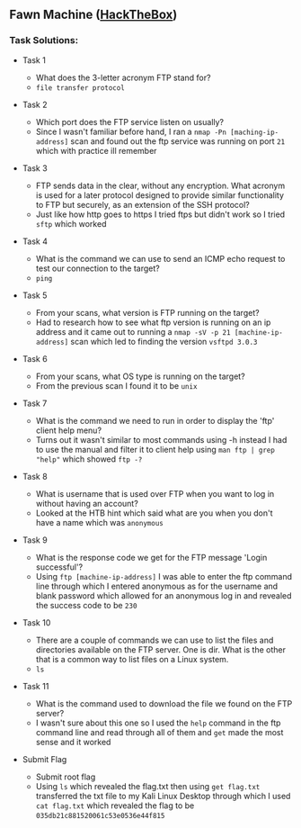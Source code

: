 ## Fawn Machine ([HackTheBox](https://app.hackthebox.com/starting-point))

### Task Solutions:

-   Task 1

    -   What does the 3-letter acronym FTP stand for?
    -   `file transfer protocol`

-   Task 2

    -   Which port does the FTP service listen on usually?
    -   Since I wasn't familiar before hand, I ran a `nmap -Pn [maching-ip-address]` scan and found out the ftp service was running on port `21` which with practice ill remember

-   Task 3

    -   FTP sends data in the clear, without any encryption. What acronym is used for a later protocol designed to provide similar functionality to FTP but securely, as an extension of the SSH protocol?
    -   Just like how http goes to https I tried ftps but didn't work so I tried `sftp` which worked

-   Task 4

    -   What is the command we can use to send an ICMP echo request to test our connection to the target?
    -   `ping`

-   Task 5

    -   From your scans, what version is FTP running on the target?
    -   Had to research how to see what ftp version is running on an ip address and it came out to running a `nmap -sV -p 21 [machine-ip-address]` scan which led to finding the version `vsftpd 3.0.3`

-   Task 6

    -   From your scans, what OS type is running on the target?
    -   From the previous scan I found it to be `unix`

-   Task 7

    -   What is the command we need to run in order to display the 'ftp' client help menu?
    -   Turns out it wasn't similar to most commands using -h instead I had to use the manual and filter it to client help using `man ftp | grep "help"` which showed `ftp -?`

-   Task 8

    -   What is username that is used over FTP when you want to log in without having an account?
    -   Looked at the HTB hint which said what are you when you don't have a name which was `anonymous`

-   Task 9

    -   What is the response code we get for the FTP message 'Login successful'?
    -   Using `ftp [machine-ip-address]` I was able to enter the ftp command line through which I entered anonymous as for the username and blank password which allowed for an anonymous log in and revealed the success code to be `230`

-   Task 10

    -   There are a couple of commands we can use to list the files and directories available on the FTP server. One is dir. What is the other that is a common way to list files on a Linux system.
    -   `ls`

-   Task 11

    -   What is the command used to download the file we found on the FTP server?
    -   I wasn't sure about this one so I used the `help` command in the ftp command line and read through all of them and `get` made the most sense and it worked

-   Submit Flag
    -   Submit root flag
    -   Using `ls` which revealed the flag.txt then using `get flag.txt` transferred the txt file to my Kali Linux Desktop through which I used `cat flag.txt` which revealed the flag to be `035db21c881520061c53e0536e44f815`
